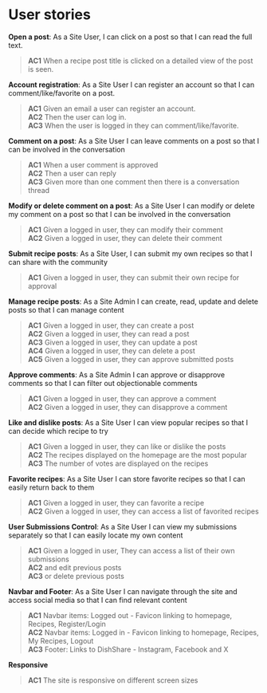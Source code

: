 # User stories

**Open a post**: As a Site User, I can click on a post so that I can read the full text.  
> **AC1** When a recipe post title is clicked on a detailed view of the post is seen.  

**Account registration**: As a Site User I can register an account so that I can comment/like/favorite on a post.
> **AC1** Given an email a user can register an account.  
> **AC2** Then the user can log in.  
> **AC3** When the user is logged in they can comment/like/favorite.  

**Comment on a post**: As a Site User I can leave comments on a post so that I can be involved in the conversation  
> **AC1** When a user comment is approved  
> **AC2** Then a user can reply  
> **AC3** Given more than one comment then there is a conversation thread  

**Modify or delete comment on a post**: As a Site User I can modify or delete my comment on a post so that I can be involved in the conversation  
> **AC1** Given a logged in user, they can modify their comment  
> **AC2** Given a logged in user, they can delete their comment  

**Submit recipe posts**: As a Site User, I can submit my own recipes so that I can share with the community
> **AC1** Given a logged in user, they can submit their own recipe for approval

**Manage recipe posts**: As a Site Admin I can create, read, update and delete posts so that I can manage content  
> **AC1** Given a logged in user, they can create a post  
> **AC2** Given a logged in user, they can read a post  
> **AC3** Given a logged in user, they can update a post  
> **AC4** Given a logged in user, they can delete a post  
> **AC5** Given a logged in user, they can approve submitted posts

**Approve comments**: As a Site Admin I can approve or disapprove comments so that I can filter out objectionable comments  
> **AC1** Given a logged in user, they can approve a comment  
> **AC2** Given a logged in user, they can disapprove a comment  

**Like and dislike posts**: As a Site User I can view popular recipes so that I can decide which recipe to try
> **AC1** Given a logged in user, they can like or dislike the posts  
> **AC2** The recipes displayed on the homepage are the most popular  
> **AC3** The number of votes are displayed on the recipes

**Favorite recipes**: As a Site User I can store favorite recipes so that I can easily return back to them
> **AC1** Given a logged in user, they can favorite a recipe  
> **AC2** Given a logged in user, they can access a list of favorited recipes

**User Submissions Control**: As a Site User I can view my submissions separately so that I can easily locate my own content
> **AC1** Given a logged in user, They can access a list of their own submissions  
> **AC2** and edit previous posts  
> **AC3** or delete previous posts 

**Navbar and Footer**: As a Site User I can navigate through the site and access social media so that I can find relevant content  
> **AC1** Navbar items: Logged out - Favicon linking to homepage, Recipes, Register/Login   
> **AC2** Navbar items: Logged in - Favicon linking to homepage, Recipes, My Recipes, Logout  
> **AC3** Footer: Links to DishShare - Instagram, Facebook and X 

**Responsive**  
> **AC1** The site is responsive on different screen sizes